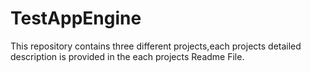 # TestAppEngine

This repository contains three different projects,each projects detailed description is provided in the each projects Readme File.
